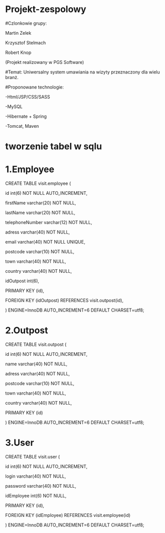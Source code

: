 # Projekt-zespolowy

#Czlonkowie grupy:

Martin Zelek

Krzysztof Stelmach

Robert Knop

(Projekt realizowany w PGS Software)


#Temat:
Uniwersalny system umawiania na wizyty przeznaczony dla wielu branż.

#Proponowane technologie:

-Html/JSP/CSS/SASS

-MySQL

-Hibernate + Spring

-Tomcat, Maven


# tworzenie tabel w sqlu


# 1.Employee

CREATE TABLE visit.employee (

id int(6) NOT NULL AUTO_INCREMENT,

firstName varchar(20) NOT NULL,

lastName varchar(20) NOT NULL,

telephoneNumber varchar(12) NOT NULL,

adress varchar(40) NOT NULL,

email varchar(40) NOT NULL UNIQUE,

postcode varchar(10) NOT NULL,

town varchar(40) NOT NULL,

country varchar(40) NOT NULL,

idOutpost int(6),


PRIMARY KEY (id),

FOREIGN KEY (idOutpost) REFERENCES visit.outpost(id),


) ENGINE=InnoDB AUTO_INCREMENT=6 DEFAULT CHARSET=utf8;

# 2.Outpost

CREATE TABLE visit.outpost (

id int(6) NOT NULL AUTO_INCREMENT,

name varchar(40) NOT NULL,

adress varchar(40) NOT NULL,

postcode varchar(10) NOT NULL,

town varchar(40) NOT NULL,

country varchar(40) NOT NULL,

PRIMARY KEY (id)

) ENGINE=InnoDB AUTO_INCREMENT=6 DEFAULT CHARSET=utf8;

# 3.User

CREATE TABLE visit.user (

id int(6) NOT NULL AUTO_INCREMENT,

login varchar(40) NOT NULL,

password varchar(40) NOT NULL,

idEmployee int(6) NOT NULL,

PRIMARY KEY (id),

FOREIGN KEY (idEmployee) REFERENCES visit.employee(id)

) ENGINE=InnoDB AUTO_INCREMENT=6 DEFAULT CHARSET=utf8;
